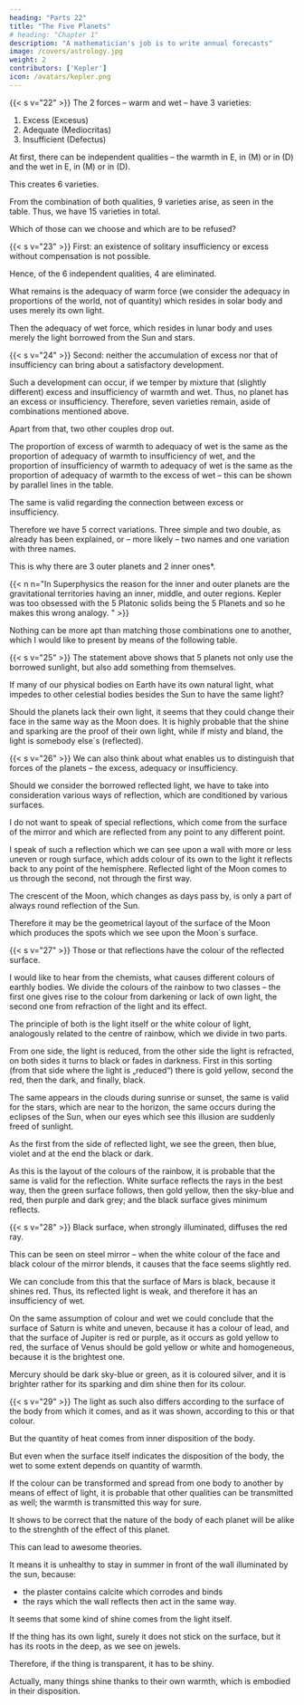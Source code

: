 ```yaml
---
heading: "Parts 22"
title: "The Five Planets"
# heading: "Chapter 1"
description: "A mathematician's job is to write annual forecasts"
image: /covers/astrology.jpg
weight: 2
contributors: ['Kepler']
icon: /avatars/kepler.png
---
```




{{< s v="22" >}} The 2 forces – warm and wet – have 3 varieties: 

1. Excess (Excesus)
2. Adequate (Mediocritas)
3. Insufficient (Defectus)


At first, there can be independent qualities – the warmth in E, in (M) or in (D) and the wet in E, in (M) or in (D).

This creates 6 varieties. 

From the combination of both qualities, 9 varieties arise, as seen in the table. Thus, we have 15 varieties in total. 

Which of those can we choose and which are to be refused?


{{< s v="23" >}} First: an existence of solitary insufficiency or excess without compensation is not possible. 

Hence, of the 6 independent qualities, 4 are eliminated. 

What remains is the adequacy of warm force (we consider the adequacy in proportions of the world, not of quantity) which resides in solar body and uses merely its own light.

Then the adequacy of wet force, which resides in lunar body and uses merely the light borrowed from the Sun and stars.


{{< s v="24" >}} Second: neither the accumulation of excess nor that of insufficiency can bring about a satisfactory development.

Such a development can occur, if we temper by mixture that (slightly different) excess and insufficiency of warmth and wet. Thus, no planet has an excess or insufficiency. Therefore, seven varieties remain, aside of combinations mentioned above.

Apart from that, two other couples drop out. 

The proportion of excess of warmth to adequacy of wet is the same as the proportion of adequacy of warmth to insufficiency of wet, and the proportion of insufficiency of warmth to adequacy of wet is the same as the proportion of adequacy of warmth to the excess of wet – this can be shown by parallel lines in the table. 

The same is valid regarding the connection between excess or insufficiency.

Therefore we have 5 correct variations. Three simple and two double, as already has been explained, or – more likely – two names and one variation with three names. 

This is why there are 3 outer planets and 2 inner ones*.


{{< n n="In Superphysics the reason for the inner and outer planets are the gravitational territories having an inner, middle, and outer regions. Kepler was too obsessed with the 5 Platonic solids being the 5 Planets and so he makes this wrong analogy. " >}}

<!-- , for this reason (although other reasons are obvious) it is surely correct that the planets have been created in such a number. -->

Nothing can be more apt than matching those combinations one to another, which I would like to present by means of the following table.

<!-- W
A
R
M
Solis
F
O
R
C
E
Exc
S
J
mer
A
U
T
VE
J
mer
Med
U
R
M
Def
A
VE
J
U
P
I
cu
N
U
P
S
cu
N I
P I
T
E
U
ri
M
T
R
U
ri E
T E
R
S
R
Exc W
E
T
Med Lunae
F
O
R
C
E
S
A
us
R
S
N
U
us
R
S
Def
Recapitulation of table :
Warmth Wet
M
M
E
M
M
E
D
E
E
E
E
D
Warmth Wet
M
D D
M
M M
Warmth Wet
D
D
assignment forces to the planets
Sun
Moon
Mercury
Venus
Mars
Jupiter
Saturn -->


{{< s v="25" >}} The statement above shows that 5 planets not only use the borrowed sunlight, but also add something from themselves.

If many of our physical bodies on Earth have its own natural light, what impedes to other celestial bodies besides the Sun to have the same light?

Should the planets lack their own light, it seems that they could change their face in the same way as the Moon does. It is highly probable that the shine and sparking are the proof of their own light, while if místy and bland, the light is somebody else´s (reflected).


{{< s v="26" >}}  We can also think about what enables us to distinguish that forces of the planets – the excess, adequacy or insufficiency. 

Should we consider the borrowed reflected light, we have to take into consideration various ways of reflection, which are conditioned by various surfaces. 

I do not want to speak of special reflections, which come from the surface of the mirror and which are reflected from any point to any different point. 

I speak of such a reflection which we can see upon a wall with more or less uneven or rough surface, which adds colour of its own to the light it reflects back to any point of the hemisphere. Reflected light of the Moon comes to us through the second, not through the first way. 

The crescent of the Moon, which changes as days pass by, is only a part of always round reflection of the Sun. 

Therefore it may be the geometrical layout of the surface of the Moon which produces the spots which we see upon the Moon´s surface.


{{< s v="27" >}} Those or that reflections have the colour of the reflected surface.

I would like to hear from the chemists, what causes different colours of earthly bodies. We divide the colours of the rainbow to two classes – the first one gives rise to the colour from darkening or lack of own light, the second one from refraction of the light and its effect. 

The principle of both is the light itself or the white colour of light, analogously related to the centre of rainbow, which we divide in two parts.

From one side, the light is reduced, from the other side the light is refracted, on both sides it turns to black or fades in darkness. First in this sorting (from that side where the light is „reduced“) there is gold yellow, second the red, then the dark, and finally, black.

The same appears in the clouds during sunrise or sunset, the same is valid for the stars, which are near to the horizon, the same occurs during the eclipses of the Sun, when our eyes
which see this illusion are suddenly freed of sunlight. 

As the first from the side of reflected light, we see the green, then blue, violet and at the end the black or dark.

As this is the layout of the colours of the rainbow, it is probable that the same is valid for the reflection. White surface reflects the rays in the best way, then the green surface follows, then gold yellow, then the sky-blue and red, then purple and dark grey; and the black surface gives minimum reflects.


{{< s v="28" >}}  Black surface, when strongly illuminated, diffuses the red ray. 

This can be seen on steel mirror – when the white colour of the face and black colour of the mirror blends, it causes that the face seems slightly red. 

We can conclude from this that the surface of Mars is black, because it shines red. Thus, its reflected light is weak, and therefore it has an insufficiency of wet. 

On the same assumption of colour and wet we could conclude that the surface of Saturn is white and uneven, because it has a colour of lead, and that the surface of Jupiter is red or purple, as it occurs as gold yellow to red, the surface of Venus should be gold yellow or white and homogeneous, because it is the brightest one. 

Mercury should be dark sky-blue or green, as it is coloured silver, and it is brighter rather for its sparking and dim shine then for its colour.


{{< s v="29" >}} The light as such also differs according to the surface of the body from which it comes, and as it was shown, according to this or that colour.

But the quantity of heat comes from inner disposition of the body. 

But even when the surface itself indicates the disposition of the body, the wet to some extent depends on quantity of warmth.

If the colour can be transformed and spread from one body to another by means of effect of light, it is probable that other qualities can be transmitted as well; the warmth is transmitted this way for sure. 

It shows to be correct that the nature of the body of each planet will be alike to the strenghth of the effect of this planet. 

This can lead to awesome theories. 

It means it is unhealthy to stay in summer in front of the wall illuminated by the sun, because:
- the plaster contains calcite whích corrodes and binds
- the rays which the wall reflects then act in the same way.

It seems that some kind of shine comes from the light itself. 

If the thing has its own light, surely it does not stick on the surface, but it has its roots in the deep, as we see on jewels. 

Therefore, if the thing is transparent, it has to be shiny. 

Actually, many things shine thanks to their own warmth, which is embodied in their disposition.

